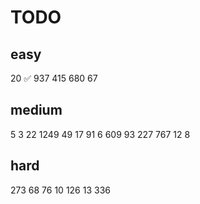 # TODO
## easy
20 ✅
937
415
680
67

## medium
5
3
22
1249
49
17
91
6
609
93
227
767
12
8

## hard
273
68
76
10
126
13
336